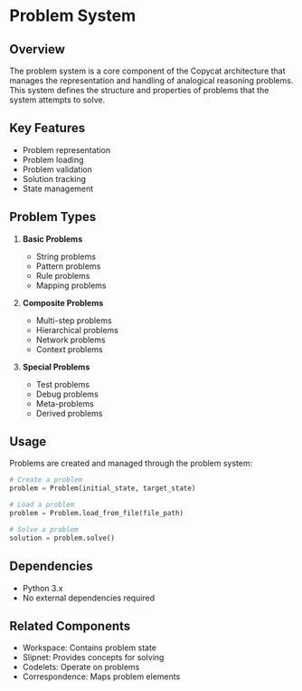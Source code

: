 # Problem System

## Overview
The problem system is a core component of the Copycat architecture that manages the representation and handling of analogical reasoning problems. This system defines the structure and properties of problems that the system attempts to solve.

## Key Features
- Problem representation
- Problem loading
- Problem validation
- Solution tracking
- State management

## Problem Types
1. **Basic Problems**
   - String problems
   - Pattern problems
   - Rule problems
   - Mapping problems

2. **Composite Problems**
   - Multi-step problems
   - Hierarchical problems
   - Network problems
   - Context problems

3. **Special Problems**
   - Test problems
   - Debug problems
   - Meta-problems
   - Derived problems

## Usage
Problems are created and managed through the problem system:

```python
# Create a problem
problem = Problem(initial_state, target_state)

# Load a problem
problem = Problem.load_from_file(file_path)

# Solve a problem
solution = problem.solve()
```

## Dependencies
- Python 3.x
- No external dependencies required

## Related Components
- Workspace: Contains problem state
- Slipnet: Provides concepts for solving
- Codelets: Operate on problems
- Correspondence: Maps problem elements 